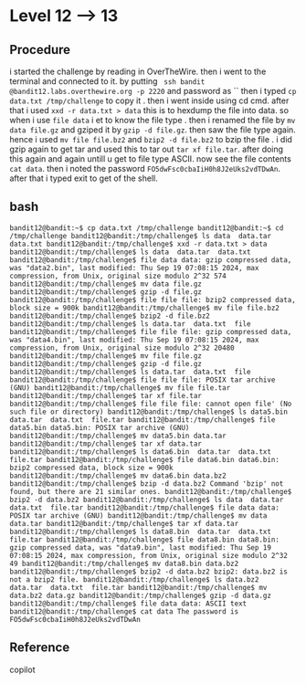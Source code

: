 # Level 12 --> 13

## Procedure
i started the challenge by reading in OverTheWire.
then i went to the terminal and connected to it.
by putting ` ssh bandit @bandit12.labs.overthewire.org -p 2220`
and password as ``
then i typed `cp data.txt /tmp/challenge` to copy it .
then i went inside using cd cmd.
after that i used `xxd -r data.txt > data` this is to hexdump the file into data.
so when i use `file data` i et to know the file type .
then i renamed the file by `mv data file.gz` and gziped it by `gzip -d file.gz`.
then saw the file type again.
hence i used `mv file file.bz2` and `bzip2 -d file.bz2` to bzip the file .
i did gzip again to get tar and used this to tar out `tar xf file.tar`.
after doing this again and again untill u get to file type ASCII.
now see the file contents `cat data`.
then i noted the password `FO5dwFsc0cbaIiH0h8J2eUks2vdTDwAn`.
after that i typed exit to get of the shell.

## bash
`bandit12@bandit:~$ cp data.txt /tmp/challenge
bandit12@bandit:~$ cd /tmp/challenge
bandit12@bandit:/tmp/challenge$ ls
data  data.tar  data.txt
bandit12@bandit:/tmp/challenge$ xxd -r data.txt > data
bandit12@bandit:/tmp/challenge$ ls
data  data.tar  data.txt
bandit12@bandit:/tmp/challenge$ file data
data: gzip compressed data, was "data2.bin", last modified: Thu Sep 19 07:08:15 2024, max compression, from Unix, original size modulo 2^32 574
bandit12@bandit:/tmp/challenge$ mv data file.gz
bandit12@bandit:/tmp/challenge$ gzip -d file.gz
bandit12@bandit:/tmp/challenge$ file file
file: bzip2 compressed data, block size = 900k
bandit12@bandit:/tmp/challenge$ mv file file.bz2
bandit12@bandit:/tmp/challenge$ bzip2 -d file.bz2
bandit12@bandit:/tmp/challenge$ ls
data.tar  data.txt  file
bandit12@bandit:/tmp/challenge$ file file
file: gzip compressed data, was "data4.bin", last modified: Thu Sep 19 07:08:15 2024, max compression, from Unix, original size modulo 2^32 20480
bandit12@bandit:/tmp/challenge$ mv file file.gz
bandit12@bandit:/tmp/challenge$ gzip -d file.gz
bandit12@bandit:/tmp/challenge$ ls
data.tar  data.txt  file
bandit12@bandit:/tmp/challenge$ file file
file: POSIX tar archive (GNU)
bandit12@bandit:/tmp/challenge$ mv file file.tar
bandit12@bandit:/tmp/challenge$ tar xf file.tar
bandit12@bandit:/tmp/challenge$ file file
file: cannot open file' (No such file or directory)
bandit12@bandit:/tmp/challenge$ ls
data5.bin  data.tar  data.txt  file.tar
bandit12@bandit:/tmp/challenge$ file data5.bin
data5.bin: POSIX tar archive (GNU)
bandit12@bandit:/tmp/challenge$ mv data5.bin data.tar
bandit12@bandit:/tmp/challenge$ tar xf data.tar
bandit12@bandit:/tmp/challenge$ ls
data6.bin  data.tar  data.txt  file.tar
bandit12@bandit:/tmp/challenge$ file data6.bin
data6.bin: bzip2 compressed data, block size = 900k
bandit12@bandit:/tmp/challenge$ mv data6.bin data.bz2
bandit12@bandit:/tmp/challenge$ bzip -d data.bz2
Command 'bzip' not found, but there are 21 similar ones.
bandit12@bandit:/tmp/challenge$ bzip2 -d data.bz2
bandit12@bandit:/tmp/challenge$ ls
data  data.tar  data.txt  file.tar
bandit12@bandit:/tmp/challenge$ file data
data: POSIX tar archive (GNU)
bandit12@bandit:/tmp/challenge$ mv data data.tar
bandit12@bandit:/tmp/challenge$ tar xf data.tar
bandit12@bandit:/tmp/challenge$ ls
data8.bin  data.tar  data.txt  file.tar
bandit12@bandit:/tmp/challenge$ file data8.bin
data8.bin: gzip compressed data, was "data9.bin", last modified: Thu Sep 19 07:08:15 2024, max compression, from Unix, original size modulo 2^32 49
bandit12@bandit:/tmp/challenge$ mv data8.bin data.bz2
bandit12@bandit:/tmp/challenge$ bzip2 -d data.bz2
bzip2: data.bz2 is not a bzip2 file.
bandit12@bandit:/tmp/challenge$ ls
data.bz2  data.tar  data.txt  file.tar
bandit12@bandit:/tmp/challenge$ mv data.bz2 data.gz
bandit12@bandit:/tmp/challenge$ gzip -d data.gz
bandit12@bandit:/tmp/challenge$ file data
data: ASCII text
bandit12@bandit:/tmp/challenge$ cat data
The password is FO5dwFsc0cbaIiH0h8J2eUks2vdTDwAn`

## Reference
copilot 
